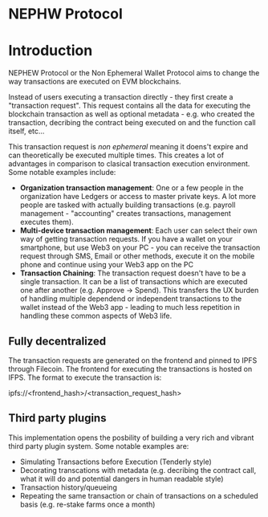 # NEPHW Protocol

# Introduction

NEPHEW Protocol or the Non Ephemeral Wallet Protocol aims to change the way transactions are executed on EVM blockchains.

Instead of users executing a transaction directly - they first create a "transaction request". This request contains all the
data for executing the blockchain transaction as well as optional metadata - e.g. who created the transaction, decribing the contract
being executed on and the function call itself, etc...

This transaction request is *non ephemeral* meaning it doens't 
expire and can theoretically be executed multiple times. This
creates a lot of advantages in comparison to clasical transaction execution environment. Some notable examples include:

* **Organization transaction management**: One or a few people in the organization have Ledgers or access to master private keys. A lot more people are tasked with actually building transactions (e.g. payroll management - "accounting" creates transactions, management executes them). 
* **Multi-device transaction management**: Each user can select their own way of getting transaction requests. If you have a wallet on your smartphone, but use Web3 on your PC - you can receive the transaction request through SMS, Email or other methods, execute it on the mobile phone and continue using your Web3 app on the PC
* **Transaction Chaining**: The transaction request doesn't have to be a single transaction. It can be a list of transactions which are executed one after another (e.g. Approve → Spend). This transfers the UX burden of handling multiple dependend or independent transactions to the wallet instead of the Web3 app - leading to much less repetition in handling these common aspects of Web3 life.

## Fully decentralized

The transaction requests are generated on the frontend and pinned to IPFS through Filecoin. The frontend for executing the transactions is hosted on IFPS. The format to execute the transaction is:

ipfs://<frontend_hash>/<transaction_request_hash>

## Third party plugins

This implementation opens the posbility of building a very rich and vibrant third party plugin system. Some notable examples are:

* Simulating Transactions before Execution (Tenderly style)
* Decorating transcations with metadata (e.g. decribing the contract call, what it will do and potential dangers in human readable style)
* Transaction history/queueing
* Repeating the same transaction or chain of transactions on a scheduled basis (e.g. re-stake farms once a month)